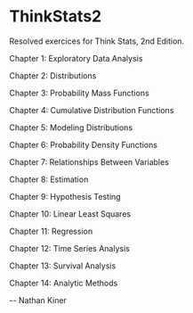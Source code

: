 ThinkStats2
===========

Resolved exercices for Think Stats, 2nd Edition.

Chapter 1: Exploratory Data Analysis

Chapter 2: Distributions

Chapter 3: Probability Mass Functions

Chapter 4: Cumulative Distribution Functions

Chapter 5: Modeling Distributions

Chapter 6: Probability Density Functions

Chapter 7: Relationships Between Variables

Chapter 8: Estimation

Chapter 9: Hypothesis Testing

Chapter 10: Linear Least Squares

Chapter 11: Regression

Chapter 12: Time Series Analysis

Chapter 13: Survival Analysis

Chapter 14: Analytic Methods


--
Nathan Kiner
